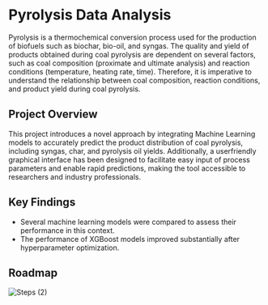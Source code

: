 # Pyrolysis Data Analysis

Pyrolysis is a thermochemical conversion process used for the production of biofuels such as biochar, bio-oil, and syngas. The quality and yield of products obtained during coal pyrolysis are dependent on several factors, such as coal composition (proximate and ultimate analysis) and reaction conditions (temperature, heating rate, time). Therefore, it is imperative to understand the relationship between coal composition, reaction conditions, and product yield during coal pyrolysis.

## Project Overview

This project introduces a novel approach by integrating Machine Learning models to accurately predict the product distribution of coal pyrolysis, including syngas, char, and pyrolysis oil yields. Additionally, a userfriendly graphical interface has been designed to facilitate easy input of process parameters and enable rapid predictions, making the tool accessible to researchers and industry professionals.

## Key Findings

- Several machine learning models were compared to assess their performance in this context.
- The performance of XGBoost models improved substantially after hyperparameter optimization.

## Roadmap

![Steps (2)](https://github.com/user-attachments/assets/339b0598-ec7b-4664-8677-9c4ecaaf639d)
